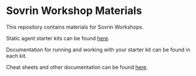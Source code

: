 Sovrin Workshop Materials
=========================

This repository contains materials for Sovrin Workshops.

Static agent starter kits can be found [here](starters).

Documentation for running and working with your starter kit can be found in each kit.

Cheat sheets and other documentation can be found [here](guides).
